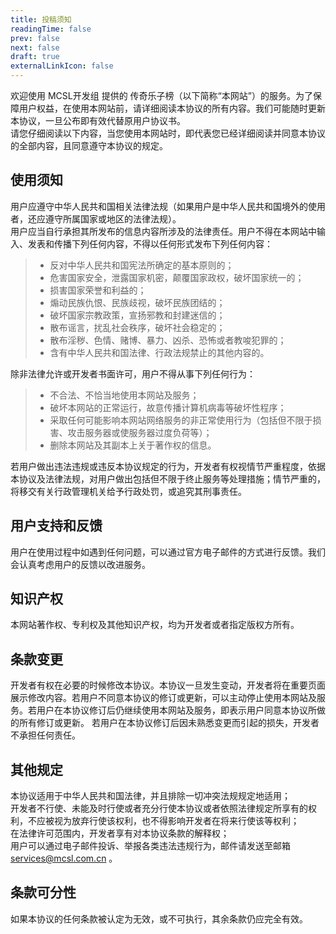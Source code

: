 ```yaml
---
title: 投稿须知
readingTime: false
prev: false
next: false
draft: true
externalLinkIcon: false
---
```

欢迎使用 MCSL开发组 提供的 传奇乐子榜（以下简称“本网站”）的服务。为了保障用户权益，在使用本网站前，请详细阅读本协议的所有内容。我们可能随时更新本协议，一旦公布即有效代替原用户协议书。  
请您仔细阅读以下内容，当您使用本网站时，即代表您已经详细阅读并同意本协议的全部内容，且同意遵守本协议的规定。

## 使用须知

用户应遵守中华人民共和国相关法律法规（如果用户是中华人民共和国境外的使用者，还应遵守所属国家或地区的法律法规）。  
用户应当自行承担其所发布的信息内容所涉及的法律责任。用户不得在本网站中输入、发表和传播下列任何内容，不得以任何形式发布下列任何内容：  

> - 反对中华人民共和国宪法所确定的基本原则的；  
> - 危害国家安全，泄露国家机密，颠覆国家政权，破坏国家统一的；  
> - 损害国家荣誉和利益的；  
> - 煽动民族仇恨、民族歧视，破坏民族团结的；  
> - 破坏国家宗教政策，宣扬邪教和封建迷信的；  
> - 散布谣言，扰乱社会秩序，破坏社会稳定的；  
> - 散布淫秽、色情、赌博、暴力、凶杀、恐怖或者教唆犯罪的；  
> - 含有中华人民共和国法律、行政法规禁止的其他内容的。  

除非法律允许或开发者书面许可，用户不得从事下列任何行为：  

> - 不合法、不恰当地使用本网站及服务；  
> - 破坏本网站的正常运行，故意传播计算机病毒等破坏性程序；  
> - 采取任何可能影响本网站网络服务的非正常使用行为（包括但不限于损害、攻击服务器或使服务器过度负荷等）；  
> - 删除本网站及其副本上关于著作权的信息。  

若用户做出违法违规或违反本协议规定的行为，开发者有权视情节严重程度，依据本协议及法律法规，对用户做出包括但不限于终止服务等处理措施；情节严重的，将移交有关行政管理机关给予行政处罚，或追究其刑事责任。

## 用户支持和反馈

用户在使用过程中如遇到任何问题，可以通过官方电子邮件的方式进行反馈。我们会认真考虑用户的反馈以改进服务。

## 知识产权

本网站著作权、专利权及其他知识产权，均为开发者或者指定版权方所有。  

## 条款变更

开发者有权在必要的时候修改本协议。本协议一旦发生变动，开发者将在重要页面展示修改内容。若用户不同意本协议的修订或更新，可以主动停止使用本网站及服务。若用户在本协议修订后仍继续使用本网站及服务，即表示用户同意本协议所做的所有修订或更新。 若用户在本协议修订后因未熟悉变更而引起的损失，开发者不承担任何责任。

## 其他规定

本协议适用于中华人民共和国法律，并且排除一切冲突法规规定地适用；  
开发者不行使、未能及时行使或者充分行使本协议或者依照法律规定所享有的权利，不应被视为放弃行使该权利，也不得影响开发者在将来行使该等权利；  
在法律许可范围内，开发者享有对本协议条款的解释权；  
用户可以通过电子邮件投诉、举报各类违法违规行为，邮件请发送至邮箱 <services@mcsl.com.cn> 。

## 条款可分性

如果本协议的任何条款被认定为无效，或不可执行，其余条款仍应完全有效。
